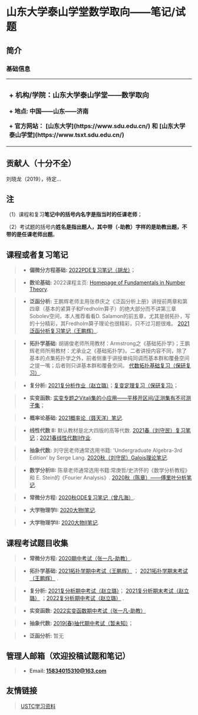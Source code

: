 # 山东大学泰山学堂数学取向——笔记/试题
## 简介
### 基础信息
<table border="0">
  <tr>
    <td width="100%">
      <h3> + 机构/学院：山东大学泰山学堂——数学取向</h3>
      <p><b> + 地点: 中国——山东——济南</b></p>
      <p><b>   + 官方网站： [山东大学](https://www.sdu.edu.cn/) 和 [山东大学泰山学堂](https://www.tsxt.sdu.edu.cn/)  </b></p>
    </td>
  </tr>
</table>

## 贡献人（十分不全）
刘晓龙（2019），待定...

## 注
（1）课程和复习**笔记中的括号内名字是指当时的任课老师**；

（2）考试题的括号内**姓名是指出题人，其中带（-助教）字样的是助教出题，不带的是任课老师出题**。

## 课程或者复习笔记
> + **偏微分方程基础:** [2022PDE复习笔记（胡龙）](/2022PDE复习笔记.pdf)；
 
> + **数论基础:** 2022课程主页: [Homepage of Fundamentals in Number Theory](https://faculty.sdu.edu.cn/brhuang/zh_CN/zdylm/1454369/list/index.htm).

> + **泛函分析:** 王鹏辉老师主用张恭庆之《泛函分析上册》讲授前两章和第四章（基本的紧算子和Fredholm算子）的绝大部分而不讲第三章Sobolev空间，本人推荐看看D. Salamon的前五章，尤其是弱拓扑，写的十分精彩，其Fredholm算子理论也很精彩，只不过习题很难。
> [2021泛函分析复习笔记（王鹏辉）](/泛函分析复习笔记2022.pdf).

> + **拓扑学基础:**  胡锡俊老师所用教材：Armstrong之《基础拓扑学》；王鹏辉老师所用教材：尤承业之《基础拓扑学》。二者讲授内容不同，除了基本的点集拓扑学之外，前者侧重于讲授单纯同调而基本群和覆叠空间之提一嘴；后者则只讲基本群和覆叠空间。
> [代数拓扑基础复习（保研复习）](https://dvlxlwz.github.io/SomeAT.pdf).

> + **复分析:**  [2021复分析作业（赵立璐）](/2021复分析作业.pdf)；[复变定理复习（保研复习）](/复变定理复习（保研复习）.pdf)；

> + **实变函数:** [实变专题之Vitali集的小应用——平移开区间/正测集有不可测子集](/实变专题之Vitali集的小应用.pdf)；

> + **概率论基础:** [2021概率论（聂天洋）笔记](/概率论2021复习笔记.pdf).

> + **线性代数 II:** 默认教材是北大四版的高等代数.
>[2021春（刘守民）复习笔记](/线性代数II复习笔记2021.pdf)；[2021春线性代数II作业](/线性代数II作业2021.pdf).

> + **抽象代数:** 刘守民老师通常选用书籍: 'Undergraduate Algebra-3rd Edition' by Serge Lang. [2020秋（刘守民）Galois理论笔记](/Galois笔记2020.pdf).

> + **数学分析III:** 陈章老师通常选用书籍:常庚哲/史济怀的《数学分析教程》和 E. Stein的《Fourier Analysis》.
>[2020秋（陈章）——傅里叶分析笔记](/Fourier笔记2020.pdf).

> + **常微分方程:**  [2020秋ODE复习笔记（曾凡海）](/ODE复习笔记2020.pdf).

> + **大学物理学I:**  [2020大物I笔记](/大学物理I笔记2020.pdf).

> + **大学物理学II:** [2020大物II笔记](/大学物理II笔记2020.pdf).

## 课程考试题目收集

> + **常微分方程:**  [2020期中考试（张一凡-助教）](/ODE期中考试2020.pdf).

> + **拓扑学基础:**  [2021拓扑学期中考试（王鹏辉）](/拓扑学2021期中考试.pdf) ； [2021拓扑学期末考试（王鹏辉）](/拓扑学2021期末考试.pdf) .

> + **复分析:** [2021复分析期中考试（赵立璐）](/2021复分析期中考试.pdf)； [2021复分析期末考试（赵立璐）](/2021复分析期末考试.pdf) ；[2022复分析期中考试（赵立璐）](/2022复分析期中考试.pdf) .

> + **实变函数:** [2022实变函数期中考试（张一凡-助教）](/2022实变函数期中考试.pdf)

> + **抽象代数:** [2019(春)抽代期中考试（暂未知）](/2019抽代期中考试.pdf)；

> + **泛函分析:** 暂无

## 管理人邮箱（欢迎投稿试题和笔记）
> + **Email: 15834015310@163.com**

## 友情链接
> [USTC学习资料](http://home.ustc.edu.cn/~yx3x/USTCdata.html)
